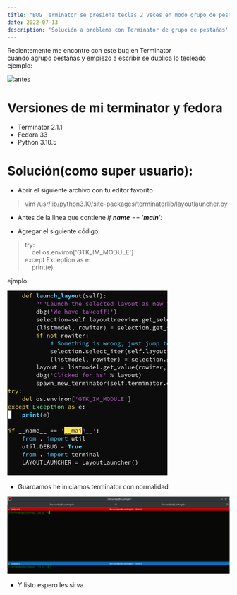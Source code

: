 ```yaml
---
title: "BUG Terminator se presiona teclas 2 veces en modo grupo de pestañas"
date: 2022-07-13
description: 'Solución a problema con Terminator de grupo de pestañas'
---
```


Recientemente me encontre con este bug en Terminator<br>
cuando agrupo pestañas y empiezo a escribir se duplica lo tecleado ejemplo:

![antes](../../tree/master/static/images/post_3/before.png)

# Versiones de mi terminator y fedora
- Terminator 2.1.1
- Fedora 33
- Python 3.10.5

# Solución(como super usuario):

- Abrir el siguiente archivo con tu editor favorito<br>
> vim /usr/lib/python3.10/site-packages/terminatorlib/layoutlauncher.py

- Antes de la linea que contiene *if __name__ == '__main__':*

- Agregar el siguiente código:

> try:<br>
> &nbsp;&nbsp;&nbsp;&nbsp;del os.environ['GTK_IM_MODULE']<br>
> except Exception as e:<br>
> &nbsp;&nbsp;&nbsp;&nbsp;print(e)</p>

ejmplo:

![image info](../../static/images/post_3/code.png)


- Guardamos he iniciamos terminator con normalidad

![despues](../../static/images/post_3/after.png)

- Y listo espero les sirva


